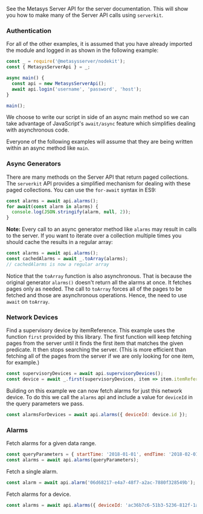 <!-- markdownlint-disable first-line-h1 first-header-h1 -->

See the Metasys Server API for the server documentation. This will show you how to make
many of the Server API calls using `serverkit`.

### Authentication

For all of the other examples, it is assumed that you have already imported the module
and logged in as shown in the following example:

```javascript
const _ = require('@metasysserver/nodekit');
const { MetasysServerApi } = _;

async main() {
  const api = new MetasysServerApi();
  await api.login('username', 'password', 'host');
}

main();
```

We choose to write our script in side of an async main method so we can take
advantage of JavaScript's `await/async` feature which simplifies dealing with
asynchronous code.

Everyone of the following examples will assume that they are being written
within an async method like `main`.

### Async Generators

There are many methods on the Server API that return paged collections. The
`serverkit` API provides a simplified mechanism for dealing with these paged collections.
You can use the `for-await` syntax in ES9:

```javascript
const alarms = await api.alarms();
for await(const alarm in alarms) {
  console.log(JSON.stringify(alarm, null, 2));
}
```

**Note:** Every call to an async generator method like `alarms` may result in calls
to the server. If you want to iterate over a collection multiple times you should
cache the results in a regular array:

```javascript
const alarms = await api.alarms();
const cachedAlarms = await _.toArray(alarms);
// cachedAlarms is now a regular array
```

Notice that the `toArray` function is also asynchronous. That is because the original generator
`alarms()` doesn't return all the alarms at once. It fetches pages only as needed. The call
to `toArray` forces all of the pages to be fetched and those are asynchronous operations. Hence,
the need to use `await` on `toArray`.

### Network Devices

Find a supervisory device by itemReference. This example uses the function
`first` provided by this library. The first function will keep fetching pages from
the server until it finds the first item that matches the given predicate. It then
stops searching the server. (This is more efficient than fetching all of the pages
from the server if we are only looking for one item, for example.)

```javascript
const supervisoryDevices = await api.supervisoryDevices();
const device = await _.first(supervisoryDevices, item => item.itemReference === 'ads:nae');
```

Building on this example we can now fetch alarms for just this network device.
To do this we call the `alarms` api and include a value for `deviceId` in the query
parameters we pass.

```javascript
const alarmsForDevices = await api.alarms({ deviceId: device.id });
```

### Alarms

Fetch alarms for a given data range.

```javascript
const queryParameters = { startTime: '2018-01-01', endTime: '2018-02-01' };
const alarms = await api.alarms(queryParameters);
```

Fetch a single alarm.

```javascript
const alarm = await api.alarm('06d68217-e4a7-48f7-a2ac-7880f328549b');
```

Fetch alarms for a device.

```javascript
const alarms = await api.alarms({ deviceId: 'ac36b7c6-51b3-5236-812f-1ad6f2470947' });
```
